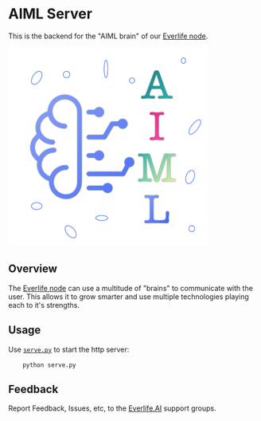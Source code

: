 AIML Server
===========

This is the backend for the "AIML brain" of our
[Everlife node](https://everlife.ai).

![aim.png](aiml.png)


## Overview
The [Everlife node](https://everlife.ai) can use
a multitude of "brains" to communicate with the
user. This allows it to grow smarter and use
multiple technologies playing each to it's
strengths.

## Usage

Use [`serve.py`](./serve.py) to start the http
server:

        python serve.py


## Feedback
Report Feedback, Issues, etc, to the
[Everlife.AI](https://everlife.ai) support groups.

